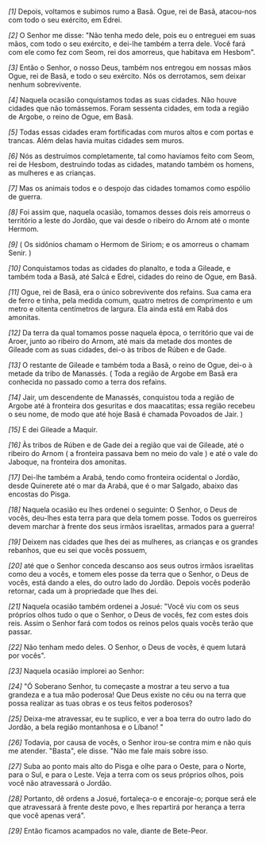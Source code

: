 *[1]* Depois, voltamos e subimos rumo a Basã. Ogue, rei de Basã, atacou-nos com todo o seu exército, em Edrei.

*[2]* O Senhor me disse: "Não tenha medo dele, pois eu o entreguei em suas mãos, com todo o seu exército, e dei-lhe também a terra dele. Você fará com ele como fez com Seom, rei dos amorreus, que habitava em Hesbom".

*[3]* Então o Senhor, o nosso Deus, também nos entregou em nossas mãos Ogue, rei de Basã, e todo o seu exército. Nós os derrotamos, sem deixar nenhum sobrevivente.

*[4]* Naquela ocasião conquistamos todas as suas cidades. Não houve cidades que não tomássemos. Foram sessenta cidades, em toda a região de Argobe, o reino de Ogue, em Basã.

*[5]* Todas essas cidades eram fortificadas com muros altos e com portas e trancas. Além delas havia muitas cidades sem muros.

*[6]* Nós as destruímos completamente, tal como havíamos feito com Seom, rei de Hesbom, destruindo todas as cidades, matando também os homens, as mulheres e as crianças.

*[7]* Mas os animais todos e o despojo das cidades tomamos como espólio de guerra.

*[8]* Foi assim que, naquela ocasião, tomamos desses dois reis amorreus o território a leste do Jordão, que vai desde o ribeiro do Arnom até o monte Hermom.

*[9]* ( Os sidônios chamam o Hermom de Siriom; e os amorreus o chamam Senir. )

*[10]* Conquistamos todas as cidades do planalto, e toda a Gileade, e também toda a Basã, até Salcá e Edrei, cidades do reino de Ogue, em Basã.

*[11]* Ogue, rei de Basã, era o único sobrevivente dos refains. Sua cama era de ferro e tinha, pela medida comum, quatro metros de comprimento e um metro e oitenta centímetros de largura. Ela ainda está em Rabá dos amonitas.

*[12]* Da terra da qual tomamos posse naquela época, o território que vai de Aroer, junto ao ribeiro do Arnom, até mais da metade dos montes de Gileade com as suas cidades, dei-o às tribos de Rúben e de Gade.

*[13]* O restante de Gileade e também toda a Basã, o reino de Ogue, dei-o à metade da tribo de Manassés. ( Toda a região de Argobe em Basã era conhecida no passado como a terra dos refains.

*[14]* Jair, um descendente de Manassés, conquistou toda a região de Argobe até à fronteira dos gesuritas e dos maacatitas; essa região recebeu o seu nome, de modo que até hoje Basã é chamada Povoados de Jair. )

*[15]* E dei Gileade a Maquir.

*[16]* Às tribos de Rúben e de Gade dei a região que vai de Gileade, até o ribeiro do Arnom ( a fronteira passava bem no meio do vale ) e até o vale do Jaboque, na fronteira dos amonitas.

*[17]* Dei-lhe também a Arabá, tendo como fronteira ocidental o Jordão, desde Quinerete até o mar da Arabá, que é o mar Salgado, abaixo das encostas do Pisga.

*[18]* Naquela ocasião eu lhes ordenei o seguinte: O Senhor, o Deus de vocês, deu-lhes esta terra para que dela tomem posse. Todos os guerreiros devem marchar à frente dos seus irmãos israelitas, armados para a guerra!

*[19]* Deixem nas cidades que lhes dei as mulheres, as crianças e os grandes rebanhos, que eu sei que vocês possuem,

*[20]* até que o Senhor conceda descanso aos seus outros irmãos israelitas como deu a vocês, e tomem eles posse da terra que o Senhor, o Deus de vocês, está dando a eles, do outro lado do Jordão. Depois vocês poderão retornar, cada um à propriedade que lhes dei.

*[21]* Naquela ocasião também ordenei a Josué: "Você viu com os seus próprios olhos tudo o que o Senhor, o Deus de vocês, fez com estes dois reis. Assim o Senhor fará com todos os reinos pelos quais vocês terão que passar.

*[22]* Não tenham medo deles. O Senhor, o Deus de vocês, é quem lutará por vocês".

*[23]* Naquela ocasião implorei ao Senhor:

*[24]* "Ó Soberano Senhor, tu começaste a mostrar a teu servo a tua grandeza e a tua mão poderosa! Que Deus existe no céu ou na terra que possa realizar as tuas obras e os teus feitos poderosos?

*[25]* Deixa-me atravessar, eu te suplico, e ver a boa terra do outro lado do Jordão, a bela região montanhosa e o Líbano! "

*[26]* Todavia, por causa de vocês, o Senhor irou-se contra mim e não quis me atender. "Basta", ele disse. "Não me fale mais sobre isso.

*[27]* Suba ao ponto mais alto do Pisga e olhe para o Oeste, para o Norte, para o Sul, e para o Leste. Veja a terra com os seus próprios olhos, pois você não atravessará o Jordão.

*[28]* Portanto, dê ordens a Josué, fortaleça-o e encoraje-o; porque será ele que atravessará à frente deste povo, e lhes repartirá por herança a terra que você apenas verá".

*[29]* Então ficamos acampados no vale, diante de Bete-Peor.

